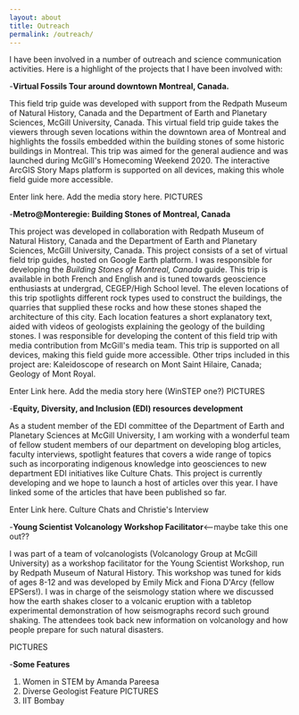 ```yaml
---
layout: about
title: Outreach
permalink: /outreach/
---
```

I have been involved in a number of outreach and science communication activities. Here is a highlight of the projects that I have been involved with:

-**Virtual Fossils Tour around downtown Montreal, Canada.** 

  This field trip guide was developed with support from the Redpath Museum of Natural History, Canada and the Department of Earth and Planetary Sciences, McGill University, Canada. This virtual field trip guide takes the viewers through seven locations within the downtown area of Montreal and highlights the fossils embedded within the building stones of some historic buildings in Montreal. This trip was aimed for the general audience and was launched during McGill's Homecoming Weekend 2020. The interactive ArcGIS Story Maps platform is supported on all devices, making this whole field guide more accessible. 

Enter link here. 
Add the media story here. 
PICTURES

-**Metro@Monteregie: Building Stones of Montreal, Canada**

  This project was developed in collaboration with Redpath Museum of Natural History, Canada and the Department of Earth and Planetary Sciences, McGill University, Canada. This project consists of a set of virtual field trip guides, hosted on Google Earth platform. I was responsible for developing the *Building Stones of Montreal, Canada* guide. This trip is available in both French and English and is tuned towards geoscience enthusiasts at undergrad, CEGEP/High School level. The eleven locations of this trip spotlights different rock types used to construct the buildings, the quarries that supplied these rocks and how these stones shaped the architecture of this city. Each location features a short explanatory text, aided with videos of geologists explaining the geology of the building stones. I was responsible for developing the content of this field trip with media contribution from McGill's media team. This trip is supported on all devices, making this field guide more accessible. Other trips included in this project are: Kaleidoscope of research on Mont Saint Hilaire, Canada; Geology of Mont Royal.
  
 Enter Link here.
 Add the media story here (WinSTEP one?)
 PICTURES
 
 -**Equity, Diversity, and Inclusion (EDI) resources development**
 
   As a student member of the EDI committee of the Department of Earth and Planetary Sciences at McGill University, I am working with a wonderful team of fellow student members of our department on developing blog articles, faculty interviews, spotlight features that covers a wide range of topics such as incorporating indigenous knowledge into geosciences to new department EDI initiatives like Culture Chats. This project is currently developing and we hope to launch a host of articles over this year. I have linked some of the articles that have been published so far. 
   
 Enter Link here. Culture Chats and Christie's Interview
 
 -**Young Scientist Volcanology Workshop Facilitator**<--maybe take this one out??
 
   I was part of a team of volcanologists (Volcanology Group at McGill University) as a workshop facilitator for the Young Scientist Workshop, run by Redpath Museum of Natural History. This workshop was tuned for kids of ages 8-12 and was developed by Emily Mick and Fiona D'Arcy (fellow EPSers!). I was in charge of the seismology station where we discussed how the earth shakes closer to a volcanic eruption with a tabletop experimental demonstration of how seismographs record such ground shaking. The attendees took back new information on volcanology and how people prepare for such natural disasters. 
 
PICTURES 

 -**Some Features**
 1. Women in STEM by Amanda Pareesa
 2. Diverse Geologist Feature PICTURES
 3. IIT Bombay 
 
  



